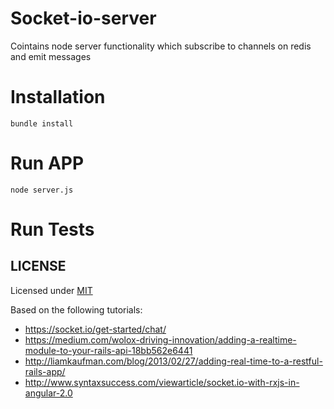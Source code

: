 # Socket-io-server

Cointains node server functionality which subscribe to channels on redis and emit messages

# Installation
```bundle install```

# Run APP
```node server.js```

# Run Tests

## LICENSE

Licensed under [MIT](../LICENSE.md)


Based on the following tutorials: 
* https://socket.io/get-started/chat/
* https://medium.com/wolox-driving-innovation/adding-a-realtime-module-to-your-rails-api-18bb562e6441
* http://liamkaufman.com/blog/2013/02/27/adding-real-time-to-a-restful-rails-app/
* http://www.syntaxsuccess.com/viewarticle/socket.io-with-rxjs-in-angular-2.0